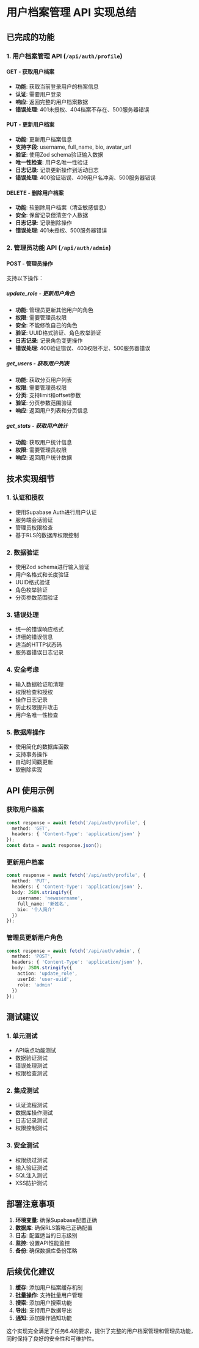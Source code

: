 # 用户档案管理 API 实现总结

## 已完成的功能

### 1. 用户档案管理 API (`/api/auth/profile`)

#### GET - 获取用户档案
- **功能**: 获取当前登录用户的档案信息
- **认证**: 需要用户登录
- **响应**: 返回完整的用户档案数据
- **错误处理**: 401未授权、404档案不存在、500服务器错误

#### PUT - 更新用户档案
- **功能**: 更新用户档案信息
- **支持字段**: username, full_name, bio, avatar_url
- **验证**: 使用Zod schema验证输入数据
- **唯一性检查**: 用户名唯一性验证
- **日志记录**: 记录更新操作到活动日志
- **错误处理**: 400验证错误、409用户名冲突、500服务器错误

#### DELETE - 删除用户档案
- **功能**: 软删除用户档案（清空敏感信息）
- **安全**: 保留记录但清空个人数据
- **日志记录**: 记录删除操作
- **错误处理**: 401未授权、500服务器错误

### 2. 管理员功能 API (`/api/auth/admin`)

#### POST - 管理员操作
支持以下操作：

##### update_role - 更新用户角色
- **功能**: 管理员更新其他用户的角色
- **权限**: 需要管理员权限
- **安全**: 不能修改自己的角色
- **验证**: UUID格式验证、角色枚举验证
- **日志记录**: 记录角色变更操作
- **错误处理**: 400验证错误、403权限不足、500服务器错误

##### get_users - 获取用户列表
- **功能**: 获取分页用户列表
- **权限**: 需要管理员权限
- **分页**: 支持limit和offset参数
- **验证**: 分页参数范围验证
- **响应**: 返回用户列表和分页信息

##### get_stats - 获取用户统计
- **功能**: 获取用户统计信息
- **权限**: 需要管理员权限
- **响应**: 返回用户统计数据

## 技术实现细节

### 1. 认证和授权
- 使用Supabase Auth进行用户认证
- 服务端会话验证
- 管理员权限检查
- 基于RLS的数据库权限控制

### 2. 数据验证
- 使用Zod schema进行输入验证
- 用户名格式和长度验证
- UUID格式验证
- 角色枚举验证
- 分页参数范围验证

### 3. 错误处理
- 统一的错误响应格式
- 详细的错误信息
- 适当的HTTP状态码
- 服务器错误日志记录

### 4. 安全考虑
- 输入数据验证和清理
- 权限检查和授权
- 操作日志记录
- 防止权限提升攻击
- 用户名唯一性检查

### 5. 数据库操作
- 使用简化的数据库函数
- 支持事务操作
- 自动时间戳更新
- 软删除实现

## API 使用示例

### 获取用户档案
```typescript
const response = await fetch('/api/auth/profile', {
  method: 'GET',
  headers: { 'Content-Type': 'application/json' }
});
const data = await response.json();
```

### 更新用户档案
```typescript
const response = await fetch('/api/auth/profile', {
  method: 'PUT',
  headers: { 'Content-Type': 'application/json' },
  body: JSON.stringify({
    username: 'newusername',
    full_name: '新姓名',
    bio: '个人简介'
  })
});
```

### 管理员更新用户角色
```typescript
const response = await fetch('/api/auth/admin', {
  method: 'POST',
  headers: { 'Content-Type': 'application/json' },
  body: JSON.stringify({
    action: 'update_role',
    userId: 'user-uuid',
    role: 'admin'
  })
});
```

## 测试建议

### 1. 单元测试
- API端点功能测试
- 数据验证测试
- 错误处理测试
- 权限检查测试

### 2. 集成测试
- 认证流程测试
- 数据库操作测试
- 日志记录测试
- 权限控制测试

### 3. 安全测试
- 权限绕过测试
- 输入验证测试
- SQL注入测试
- XSS防护测试

## 部署注意事项

1. **环境变量**: 确保Supabase配置正确
2. **数据库**: 确保RLS策略已正确配置
3. **日志**: 配置适当的日志级别
4. **监控**: 设置API性能监控
5. **备份**: 确保数据库备份策略

## 后续优化建议

1. **缓存**: 添加用户档案缓存机制
2. **批量操作**: 支持批量用户管理
3. **搜索**: 添加用户搜索功能
4. **导出**: 支持用户数据导出
5. **通知**: 添加操作通知功能

这个实现完全满足了任务6.4的要求，提供了完整的用户档案管理和管理员功能，同时保持了良好的安全性和可维护性。

